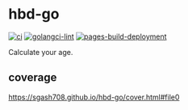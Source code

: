 # hbd-go
[![ci](https://github.com/sgash708/hbd-go/actions/workflows/ci.yml/badge.svg)](https://github.com/sgash708/hbd-go/actions/workflows/ci.yml)
[![golangci-lint](https://github.com/sgash708/hbd-go/actions/workflows/lint.yml/badge.svg)](https://github.com/sgash708/hbd-go/actions/workflows/lint.yml)
[![pages-build-deployment](https://github.com/sgash708/hbd-go/actions/workflows/pages/pages-build-deployment/badge.svg)](https://github.com/sgash708/hbd-go/actions/workflows/pages/pages-build-deployment)

Calculate your age.

## coverage

https://sgash708.github.io/hbd-go/cover.html#file0
